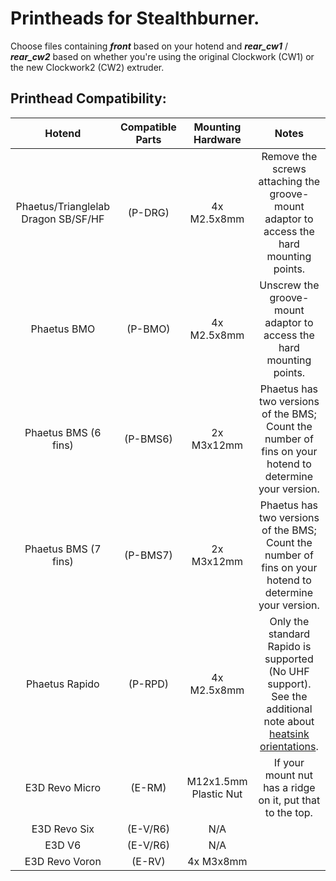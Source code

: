 # Printheads for Stealthburner.

Choose files containing ***front*** based on your hotend and ***rear_cw1*** / ***rear_cw2*** based on whether you're using the original Clockwork (CW1) or the new Clockwork2 (CW2) extruder.

## Printhead Compatibility:

| Hotend | Compatible Parts | Mounting Hardware | Notes |
| :--------: | :--------: | :--------: | :--------: 
| Phaetus/Trianglelab Dragon SB/SF/HF | (P-DRG) | 4x M2.5x8mm | Remove the screws attaching the groove-mount adaptor to access the hard mounting points. |
| Phaetus BMO | (P-BMO) | 4x M2.5x8mm | Unscrew the groove-mount adaptor to access the hard mounting points. |
| Phaetus BMS (6 fins) | (P-BMS6) | 2x M3x12mm | Phaetus has two versions of the BMS; Count the number of fins on your hotend to determine your version. |
| Phaetus BMS (7 fins) | (P-BMS7) | 2x M3x12mm | Phaetus has two versions of the BMS; Count the number of fins on your hotend to determine your version. |
| Phaetus Rapido | (P-RPD) | 4x M2.5x8mm | Only the standard Rapido is supported (No UHF support). See the additional note about [heatsink orientations](phaetus_rapido/README.md). |
| E3D Revo Micro | (E-RM) | M12x1.5mm Plastic Nut | If your mount nut has a ridge on it, put that to the top. |
| E3D Revo Six | (E-V/R6) | N/A |  |
| E3D V6 | (E-V/R6) | N/A |  |
| E3D Revo Voron | (E-RV) | 4x M3x8mm |  |

